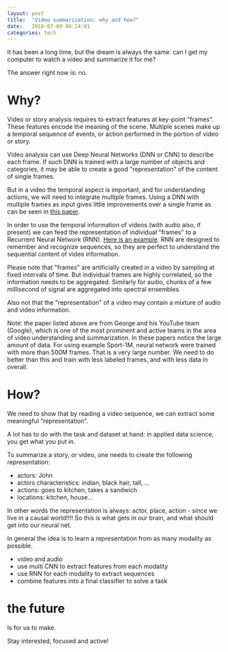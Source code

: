 ```yaml
---
layout: post
title:  "Video summarization: why and how?"
date:   2016-07-09 08:24:01
categories: tech
---
```


It has been a long time, but the dream is always the same: can I get my computer to watch a video and summarize it for me?

The answer right now is: no.

# Why?

Video or story analysis requires to extract features at key-point "frames". These features encode the meaning of the scene. Multiple scenes make up a temporal sequence of events, or action performed in the portion of video or story.

Video analysis can use Deep Neural Networks (DNN or CNN) to describe each frame. If such DNN is trained with a large number of objects and categories, it may be able to create a good "representation" of the content of single frames. 

But in a video the temporal aspect is important, and for understanding actions, we will need to integrate multiple frames. Using a DNN with multiple frames as input gives little improvements over a single frame as can be seen in [this paper](http://cs.stanford.edu/people/karpathy/deepvideo/deepvideo_cvpr2014.pdf).

In order to use the temporal information of videos (with audio also, if present) we can feed the representation of individual "frames" to a Recurrent Neural Network (RNN). [Here is an example](http://arxiv.org/abs/1503.08909). RNN are designed to remember and recognize sequences, so they are perfect to understand the sequential content of video information.

Please note that "frames" are artificially created in a video by sampling at fixed intervals of time. But individual frames are highly correlated, so the information needs to be aggregated. Similarly for audio, chunks of a few millisecond of signal are aggregated into spectral ensembles.

Also not that the "representation" of a video may contain a mixture of audio and video information.

Note: the paper listed above are from George and his YouTube team (Google), which is one of the most prominent and active teams in the area of video understanding and summarization. In these papers notice the large amount of data. For using example Sport-1M, neural network were trained with more than 500M frames. That is a very large number. We need to do better than this and train with less labeled frames, and with less data in overall.



# How?


We need to show that by reading a video sequence, we can extract some meaningful “representation”.

A lot has to do with the task and dataset at hand: in applied data science, you get what you put in. 

To summarize a story, or video, one needs to create the following representation:

- actors: John
- actors characteristics: indian, black hair, tall, ...
- actions: goes to kitchen, takes a sandwich
- locations: kitchen, house…

In other words the representation is always: actor, place, action - since we live in a causal world!!!!
So this is what gets in our brain, and what should get into our neural net.

In general the idea is to learn a representation from as many modality as possible.

- video and audio 
- use multi CNN to extract features from each modality
- use RNN for each modality to extract sequences
- combine features into a final classifier to solve a task

 


# the future

Is for us to make.

Stay interested, focused and active!
